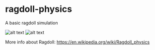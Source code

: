 # ragdoll-physics
A basic ragdoll simulation 

![alt text](https://github.com/hlthung/ragdoll-physics/blob/master/img/sample0.png)
![alt text](https://github.com/hlthung/ragdoll-physics/blob/master/img/sample1.png)

More info about Ragdoll: https://en.wikipedia.org/wiki/Ragdoll_physics
